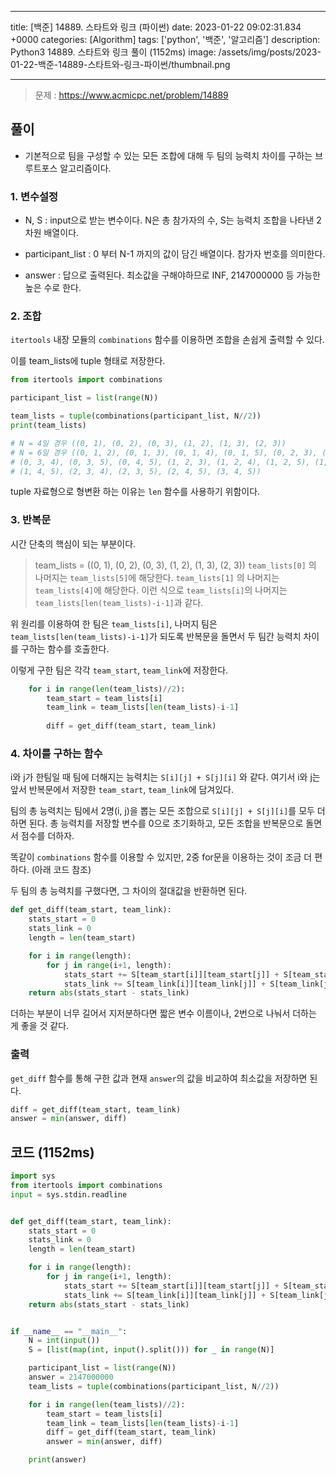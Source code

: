 

---
title: [백준] 14889. 스타트와 링크 (파이썬)
date: 2023-01-22 09:02:31.834 +0000
categories: [Algorithm]
tags: ['python', '백준', '알고리즘']
description: Python3 14889. 스타트와 링크 풀이 (1152ms)
image: /assets/img/posts/2023-01-22-백준-14889-스타트와-링크-파이썬/thumbnail.png

---

> 문제 : https://www.acmicpc.net/problem/14889

## 풀이

- 기본적으로 팀을 구성할 수 있는 모든 조합에 대해 두 팀의 능력치 차이를 구하는 브루트포스 알고리즘이다.

### 1. 변수설정

- N, S : input으로 받는 변수이다. N은 총 참가자의 수, S는 능력치 조합을 나타낸 2차원 배열이다.

- participant_list : 0 부터 N-1 까지의 값이 담긴 배열이다. 참가자 번호를 의미한다.

- answer : 답으로 출력된다. 최소값을 구해야하므로 INF, 2147000000 등 가능한 높은 수로 한다.

### 2. 조합
`itertools` 내장 모듈의 `combinations` 함수를 이용하면 조합을 손쉽게 출력할 수 있다.

이를 team_lists에 tuple 형태로 저장한다.

```python
from itertools import combinations

participant_list = list(range(N))

team_lists = tuple(combinations(participant_list, N//2))
print(team_lists)

# N = 4일 경우 ((0, 1), (0, 2), (0, 3), (1, 2), (1, 3), (2, 3))
# N = 6일 경우 ((0, 1, 2), (0, 1, 3), (0, 1, 4), (0, 1, 5), (0, 2, 3), (0, 2, 4), (0, 2, 5), 
# (0, 3, 4), (0, 3, 5), (0, 4, 5), (1, 2, 3), (1, 2, 4), (1, 2, 5), (1, 3, 4), (1, 3, 5),
# (1, 4, 5), (2, 3, 4), (2, 3, 5), (2, 4, 5), (3, 4, 5))
```

tuple 자료형으로 형변환 하는 이유는 `len` 함수를 사용하기 위함이다.

### 3. 반복문
시간 단축의 핵심이 되는 부분이다.

> team_lists = ((0, 1), (0, 2), (0, 3), (1, 2), (1, 3), (2, 3))
> `team_lists[0]` 의 나머지는 `team_lists[5]`에 해당한다.
> `team_lists[1]` 의 나머지는 `team_lists[4]`에 해당한다.
> 이런 식으로 `team_lists[i]`의 나머지는 `team_lists[len(team_lists)-i-1]`과 같다.

위 원리를 이용하여 한 팀은 `team_lists[i]`, 나머지 팀은 `team_lists[len(team_lists)-i-1]`가 되도록 반복문을 돌면서 두 팀간 능력치 차이를 구하는 함수를 호출한다.

이렇게 구한 팀은 각각 `team_start`, `team_link`에 저장한다.

```python
    for i in range(len(team_lists)//2):
        team_start = team_lists[i]
        team_link = team_lists[len(team_lists)-i-1]
        
        diff = get_diff(team_start, team_link)
```

### 4. 차이를 구하는 함수
i와 j가 한팀일 때 팀에 더해지는 능력치는 `S[i][j] + S[j][i]` 와 같다.
여기서 i와 j는 앞서 반복문에서 저장한 `team_start`, `team_link`에 담겨있다.

팀의 총 능력치는 팀에서 2명(i, j)을 뽑는 모든 조합으로 `S[i][j] + S[j][i]`를 모두 더하면 된다.
총 능력치를 저장할 변수를 0으로 초기화하고, 모든 조합을 반복문으로 돌면서 점수를 더하자.

똑같이 `combinations` 함수를 이용할 수 있지만, 2중 for문을 이용하는 것이 조금 더 편하다. (아래 코드 참조)

두 팀의 총 능력치를 구했다면, 그 차이의 절대값을 반환하면 된다.

```python
def get_diff(team_start, team_link):
    stats_start = 0
    stats_link = 0
    length = len(team_start)

    for i in range(length):
        for j in range(i+1, length):
            stats_start += S[team_start[i]][team_start[j]] + S[team_start[j]][team_start[i]]
            stats_link += S[team_link[i]][team_link[j]] + S[team_link[j]][team_link[i]]
    return abs(stats_start - stats_link)
```

더하는 부분이 너무 길어서 지저분하다면 짧은 변수 이름이나, 2번으로 나눠서 더하는 게 좋을 것 같다.

### 출력

`get_diff` 함수를 통해 구한 값과 현재 `answer`의 값을 비교하여 최소값을 저장하면 된다.

```python
diff = get_diff(team_start, team_link)
answer = min(answer, diff)
```

## 코드 (1152ms)

```python
import sys
from itertools import combinations
input = sys.stdin.readline


def get_diff(team_start, team_link):
    stats_start = 0
    stats_link = 0
    length = len(team_start)

    for i in range(length):
        for j in range(i+1, length):
            stats_start += S[team_start[i]][team_start[j]] + S[team_start[j]][team_start[i]]
            stats_link += S[team_link[i]][team_link[j]] + S[team_link[j]][team_link[i]]
    return abs(stats_start - stats_link)


if __name__ == "__main__":
    N = int(input())
    S = [list(map(int, input().split())) for _ in range(N)]

    participant_list = list(range(N))
    answer = 2147000000
    team_lists = tuple(combinations(participant_list, N//2))

    for i in range(len(team_lists)//2):
        team_start = team_lists[i]
        team_link = team_lists[len(team_lists)-i-1]
        diff = get_diff(team_start, team_link)
        answer = min(answer, diff)

    print(answer)
```


        